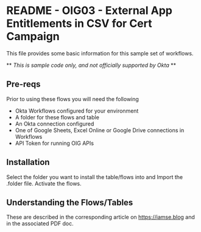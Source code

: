 # README - OIG03 - External App Entitlements in CSV for Cert Campaign
This file provides some basic information for this sample set of workflows.

** *This is sample code only, and not officially supported by Okta* **

## Pre-reqs
Prior to using these flows you will need the following
- Okta Workflows configured for your environment
- A folder for these flows and table
- An Okta connection configured
- One of Google Sheets, Excel Online or Google Drive connections in Workflows
- API Token for running OIG APIs

## Installation
Select the folder you want to install the table/flows into and Import the .folder file. Activate the flows.

## Understanding the Flows/Tables
These are described in the corresponding article on https://iamse.blog and in the associated PDF doc. 
